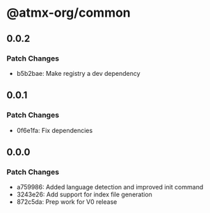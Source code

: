 # @atmx-org/common

## 0.0.2

### Patch Changes

- b5b2bae: Make registry a dev dependency

## 0.0.1

### Patch Changes

- 0f6e1fa: Fix dependencies

## 0.0.0

### Patch Changes

- a759986: Added language detection and improved init command
- 3243e26: Add support for index file generation
- 872c5da: Prep work for V0 release

